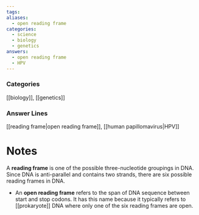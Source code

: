 ```yaml
---
tags:
aliases:
  - open reading frame
categories:
  - science
  - biology
  - genetics
answers:
  - open reading frame
  - HPV
---
```

### Categories
[[biology]], [[genetics]]
### Answer Lines
[[reading frame|open reading frame]], [[human papillomavirus|HPV]]
# Notes
A **reading frame** is one of the possible three-nucleotide groupings in DNA. Since DNA is anti-parallel and contains two strands, there are six possible reading frames in DNA. 
* An **open reading frame** refers to the span of DNA sequence between start and stop codons. It has this name because it typically refers to [[prokaryote]] DNA where only one of the six reading frames are open.